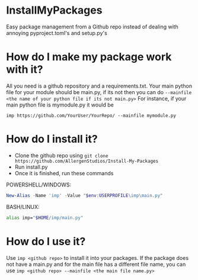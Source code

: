 # InstallMyPackages
Easy package management from a Github repo instead of dealing with annoying pyproject.toml's and setup.py's

# How do I make my package work with it?

All you need is a github repository and a requirements.txt.
Your main python file for your module should be main.py, if its not then you can do 
```--mainfile <the name of your python file if its not main.py>```
For instance, if your main python file is mymodule.py it would be

```imp https://github.com/YourUser/YourRepo/ --mainfile mymodule.py```

# How do I install it?
- Clone the github repo using ```git clone https://github.com/AllergenStudios/Install-My-Packages```
- Run install.py
- Once it is finished, run these commands

POWERSHELL/WINDOWS:
  ```powershell
  New-Alias -Name 'imp' -Value "$env:USERPROFILE\imp\main.py"
  ```
BASH/LINUX:
  ```bash
  alias imp="$HOME/imp/main.py"
  ```

# How do I use it?

Use ```imp <github repo>``` to install it into your packages.
If the package does not have a main.py and for the main file has a different file name,
you can use ```imp <github repo> --mainfile <the main file name.py>```
